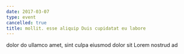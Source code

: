 ```yaml
---
date: 2017-03-07
type: event
cancelled: true
title: mollit. esse aliquip Duis cupidatat eu labore
---
```

dolor do ullamco amet, sint culpa eiusmod dolor sit Lorem nostrud ad